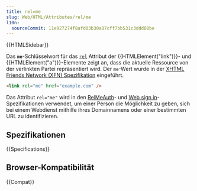 ```yaml
---
title: rel=me
slug: Web/HTML/Attributes/rel/me
l10n:
  sourceCommit: 11e927274f8afd03b30a87cff7bb531c3ddd08be
---
```


{{HTMLSidebar}}

Das **`me`**-Schlüsselwort für das [`rel`](/de/docs/Web/HTML/Element/link#rel) Attribut der {{HTMLElement("link")}}- und {{HTMLElement("a")}}-Elemente zeigt an, dass die aktuelle Ressource von der verlinkten Partei repräsentiert wird. Der `me`-Wert wurde in der [XHTML Friends Network (XFN) Spezifikation](https://gmpg.org/xfn/) eingeführt.

```html
<link rel="me" href="example.com" />
```

Das Attribut `rel="me"` wird in den [RelMeAuth](https://microformats.org/wiki/RelMeAuth)- und [Web sign in](https://microformats.org/wiki/web-sign-in)-Spezifikationen verwendet, um einer Person die Möglichkeit zu geben, sich bei einem Webdienst mithilfe ihres Domainnamens oder einer bestimmten URL zu identifizieren.

## Spezifikationen

{{Specifications}}

## Browser-Kompatibilität

{{Compat}}

